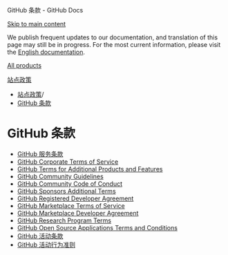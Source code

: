GitHub 条款 - GitHub Docs

[Skip to main content](#main-content)

We publish frequent updates to our documentation, and translation of this page may still be in progress. For the most current information, please visit the [English documentation](/en).

[All products](/zh)

[站点政策](/zh/site-policy)

* [站点政策](/zh/site-policy)/
* [GitHub 条款](/zh/site-policy/github-terms)

GitHub 条款
==========

* [GitHub 服务条款](/zh/site-policy/github-terms/github-terms-of-service)
* [GitHub Corporate Terms of Service](/zh/site-policy/github-terms/github-corporate-terms-of-service)
* [GitHub Terms for Additional Products and Features](/zh/site-policy/github-terms/github-terms-for-additional-products-and-features)
* [GitHub Community Guidelines](/zh/site-policy/github-terms/github-community-guidelines)
* [GitHub Community Code of Conduct](/zh/site-policy/github-terms/github-community-code-of-conduct)
* [GitHub Sponsors Additional Terms](/zh/site-policy/github-terms/github-sponsors-additional-terms)
* [GitHub Registered Developer Agreement](/zh/site-policy/github-terms/github-registered-developer-agreement)
* [GitHub Marketplace Terms of Service](/zh/site-policy/github-terms/github-marketplace-terms-of-service)
* [GitHub Marketplace Developer Agreement](/zh/site-policy/github-terms/github-marketplace-developer-agreement)
* [GitHub Research Program Terms](/zh/site-policy/github-terms/github-research-program-terms)
* [GitHub Open Source Applications Terms and Conditions](/zh/site-policy/github-terms/github-open-source-applications-terms-and-conditions)
* [GitHub 活动条款](/zh/site-policy/github-terms/github-event-terms)
* [GitHub 活动行为准则](/zh/site-policy/github-terms/github-event-code-of-conduct)
